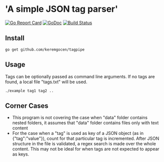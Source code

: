 'A simple JSON tag parser'
=====

[![Go Report Card](https://goreportcard.com/badge/github.com/keremgocen/tagpipe)](https://goreportcard.com/report/github.com/keremgocen/tagpipe)
[![GoDoc](https://godoc.org/github.com/keremgocen/tagpipe?status.svg)](https://godoc.org/github.com/keremgocen/tagpipe)
[![Build Status](https://travis-ci.org/keremgocen/tagpipe.svg?branch=master)](https://travis-ci.org/keremgocen/tagpipe)

Install
-----
```
go get github.com/keremgocen/tagpipe
```

Usage
-----
Tags can be optionally passed as command line arguments. If no tags are found, a local file "tags.txt" will be used.

```
./example tag1 tag2 ..
```

Corner Cases
-----
- This program is not covering the case when "data" folder contains nested folders,
it assumes that "data" folder contains files only with text content
- For the case when a "tag" is used as key of a JSON object (as in {"tag":"value"}), count for that particular tag is incremented. After JSON structure
in the file is validated, a regex search is made over the whole content. This may not
be ideal for when tags are not expected to appear as keys.
